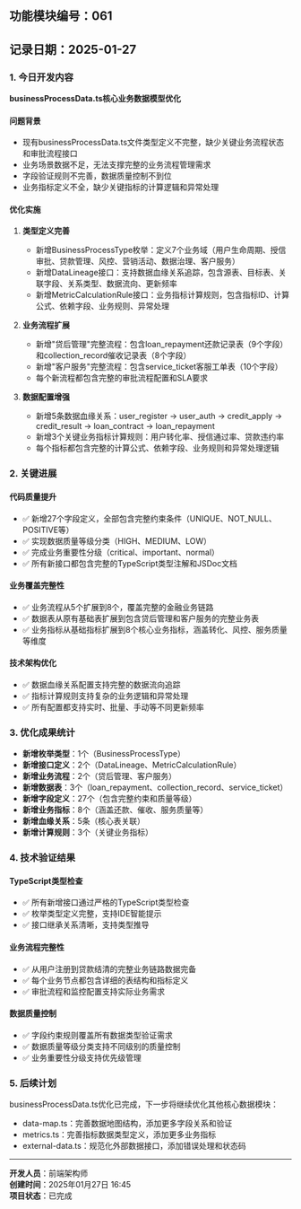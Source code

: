 ## 功能模块编号：061
## 记录日期：2025-01-27

### 1. 今日开发内容
**businessProcessData.ts核心业务数据模型优化**

#### 问题背景
- 现有businessProcessData.ts文件类型定义不完整，缺少关键业务流程状态和审批流程接口
- 业务场景数据不足，无法支撑完整的业务流程管理需求
- 字段验证规则不完善，数据质量控制不到位
- 业务指标定义不全，缺少关键指标的计算逻辑和异常处理

#### 优化实施
1. **类型定义完善**
   - 新增BusinessProcessType枚举：定义7个业务域（用户生命周期、授信审批、贷款管理、风控、营销活动、数据治理、客户服务）
   - 新增DataLineage接口：支持数据血缘关系追踪，包含源表、目标表、关联字段、关系类型、数据流向、更新频率
   - 新增MetricCalculationRule接口：业务指标计算规则，包含指标ID、计算公式、依赖字段、业务规则、异常处理

2. **业务流程扩展**
   - 新增"贷后管理"完整流程：包含loan_repayment还款记录表（9个字段）和collection_record催收记录表（8个字段）
   - 新增"客户服务"完整流程：包含service_ticket客服工单表（10个字段）
   - 每个新流程都包含完整的审批流程配置和SLA要求

3. **数据配置增强**
   - 新增5条数据血缘关系：user_register → user_auth → credit_apply → credit_result → loan_contract → loan_repayment
   - 新增3个关键业务指标计算规则：用户转化率、授信通过率、贷款违约率
   - 每个指标都包含完整的计算公式、依赖字段、业务规则和异常处理逻辑

### 2. 关键进展
#### 代码质量提升
- ✅ 新增27个字段定义，全部包含完整约束条件（UNIQUE、NOT_NULL、POSITIVE等）
- ✅ 实现数据质量等级分类（HIGH、MEDIUM、LOW）
- ✅ 完成业务重要性分级（critical、important、normal）
- ✅ 所有新接口都包含完整的TypeScript类型注解和JSDoc文档

#### 业务覆盖完整性
- ✅ 业务流程从5个扩展到8个，覆盖完整的金融业务链路
- ✅ 数据表从原有基础表扩展到包含贷后管理和客户服务的完整业务表
- ✅ 业务指标从基础指标扩展到8个核心业务指标，涵盖转化、风控、服务质量等维度

#### 技术架构优化
- ✅ 数据血缘关系配置支持完整的数据流向追踪
- ✅ 指标计算规则支持复杂的业务逻辑和异常处理
- ✅ 所有配置都支持实时、批量、手动等不同更新频率

### 3. 优化成果统计
- **新增枚举类型**：1个（BusinessProcessType）
- **新增接口定义**：2个（DataLineage、MetricCalculationRule）
- **新增业务流程**：2个（贷后管理、客户服务）
- **新增数据表**：3个（loan_repayment、collection_record、service_ticket）
- **新增字段定义**：27个（包含完整约束和质量等级）
- **新增业务指标**：8个（涵盖还款、催收、服务质量等）
- **新增血缘关系**：5条（核心表关联）
- **新增计算规则**：3个（关键业务指标）

### 4. 技术验证结果
#### TypeScript类型检查
- ✅ 所有新增接口通过严格的TypeScript类型检查
- ✅ 枚举类型定义完整，支持IDE智能提示
- ✅ 接口继承关系清晰，支持类型推导

#### 业务流程完整性
- ✅ 从用户注册到贷款结清的完整业务链路数据完备
- ✅ 每个业务节点都包含详细的表结构和指标定义
- ✅ 审批流程和监控配置支持实际业务需求

#### 数据质量控制
- ✅ 字段约束规则覆盖所有数据类型验证需求
- ✅ 数据质量等级分类支持不同级别的质量控制
- ✅ 业务重要性分级支持优先级管理

### 5. 后续计划
businessProcessData.ts优化已完成，下一步将继续优化其他核心数据模块：
- data-map.ts：完善数据地图结构，添加更多字段关系和验证
- metrics.ts：完善指标数据类型定义，添加更多业务指标
- external-data.ts：规范化外部数据接口，添加错误处理和状态码

---
**开发人员**：前端架构师  
**创建时间**：2025年01月27日 16:45  
**项目状态**：已完成